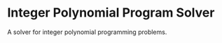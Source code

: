 Integer Polynomial Program Solver
=================================

A solver for integer polynomial programming problems.
